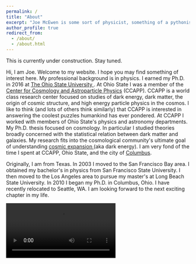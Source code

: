 ```yaml
---
permalink: /
title: "About"
excerpt: "Joe McEwen is some sort of physicist, something of a pythonista, a wanna be scientific computational ninja, and mostly a wandering bicyclist."
author_profile: true
redirect_from:
  - /about/
  - /about.html
---
```

This is currently under construction. Stay tuned.

Hi, I am Joe. Welcome to my website. I hope you may find something of interest here. My professional background is in physics. I earned my Ph.D. in 2016 at [The Ohio State University ](https://physics.osu.edu/). At Ohio State I was a member of the [Center for Cosmology and Astroparticle Physics](http://ccapp.osu.edu/) (CCAPP). CCAPP is a world class research center focused on studies of dark energy, dark matter, the origin of cosmic structure, and high energy particle physics in the cosmos. I like to think (and lots of others think similarly) that CCAPP is interested in answering the coolest puzzles humankind has ever pondered. At CCAPP I worked with members of Ohio State's physics and astronomy departments. My Ph.D. thesis focused on cosmology. In particular I studied theories broadly concerned with the statistical relation between dark matter and galaxies. My research fits into the cosmological community's ultimate goal of understanding [cosmic expansion ](https://arxiv.org/abs/1201.2434) (aka dark energy). I am very fond of the time I spent at CCAPP, Ohio State, and the city of [Columbus](https://www.nationalgeographic.com/travel/destinations/north-america/united-states/ohio/why-columbus-should-be-on-your-travel-radar-hipster-city-ohio-next-brooklyn/).

Originally, I am from Texas. In 2003 I moved to the San Francisco Bay area. I obtained my bachelor's in physics from San Francisco State University. I then moved to the Los Angeles area to pursue my master's at Long Beach State University. In 2010 I began my Ph.D. in Columbus, Ohio. I have recently relocated to Seattle, WA. I am looking forward to the next exciting chapter in my life.


<p><video controls autoplay loop src="/images/three_body.mp4" />
#<br/><img src='/images/tracers.gif'>
